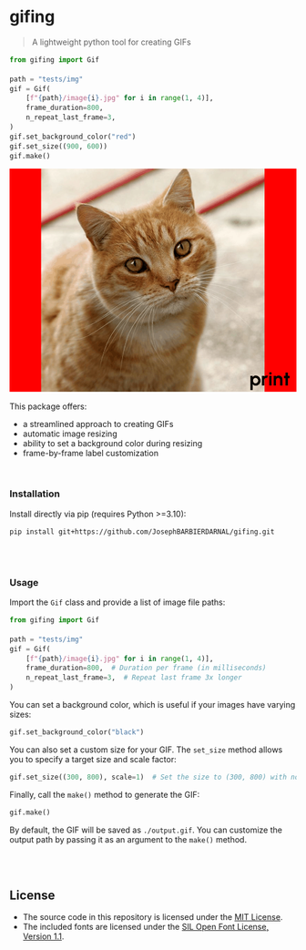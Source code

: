 # gifing

> A lightweight python tool for creating GIFs

```python
from gifing import Gif

path = "tests/img"
gif = Gif(
    [f"{path}/image{i}.jpg" for i in range(1, 4)],
    frame_duration=800,
    n_repeat_last_frame=3,
)
gif.set_background_color("red")
gif.set_size((900, 600))
gif.make()
```

![](img/output.gif)

This package offers:

- a streamlined approach to creating GIFs
- automatic image resizing
- ability to set a background color during resizing
- frame-by-frame label customization

<br>

### Installation

Install directly via pip (requires Python >=3.10):

```bash
pip install git+https://github.com/JosephBARBIERDARNAL/gifing.git
```

<br><br>

### Usage

Import the `Gif` class and provide a list of image file paths:

```python
from gifing import Gif

path = "tests/img"
gif = Gif(
    [f"{path}/image{i}.jpg" for i in range(1, 4)],
    frame_duration=800,  # Duration per frame (in milliseconds)
    n_repeat_last_frame=3,  # Repeat last frame 3x longer
)
```

You can set a background color, which is useful if your images have varying sizes:

```python
gif.set_background_color("black")
```

You can also set a custom size for your GIF. The `set_size` method allows you to specify a target size and scale factor:

```python
gif.set_size((300, 800), scale=1)  # Set the size to (300, 800) with no scaling
```

Finally, call the `make()` method to generate the GIF:

```python
gif.make()
```

By default, the GIF will be saved as `./output.gif`. You can customize the output path by passing it as an argument to the `make()` method.

<br><br>

## License

- The source code in this repository is licensed under the [MIT License](./LICENSE).
- The included fonts are licensed under the [SIL Open Font License, Version 1.1](./OFL.md).
